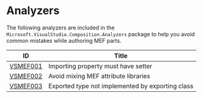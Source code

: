 # Analyzers

The following analyzers are included in the
`Microsoft.VisualStudio.Composition.Analyzers` package
to help you avoid common mistakes while authoring MEF parts.

ID | Title
--|--
[VSMEF001](VSMEF001.md) | Importing property must have setter
[VSMEF002](VSMEF002.md) | Avoid mixing MEF attribute libraries
[VSMEF003](VSMEF003.md) | Exported type not implemented by exporting class
